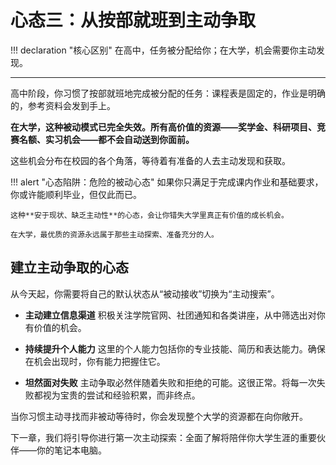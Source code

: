 # 心态三：从按部就班到主动争取

!!! declaration "核心区别"
    在高中，任务被分配给你；在大学，机会需要你主动发现。

---

高中阶段，你习惯了按部就班地完成被分配的任务：课程表是固定的，作业是明确的，参考资料会发到手上。

**在大学，这种被动模式已完全失效。所有高价值的资源——奖学金、科研项目、竞赛名额、实习机会——都不会自动送到你面前。**

这些机会分布在校园的各个角落，等待着有准备的人去主动发现和获取。

!!! alert "心态陷阱：危险的被动心态"
    如果你只满足于完成课内作业和基础要求，你或许能顺利毕业，但仅此而已。

    这种**安于现状、缺乏主动性**的心态，会让你错失大学里真正有价值的成长机会。

    在大学，最优质的资源永远属于那些主动探索、准备充分的人。

## 建立主动争取的心态

从今天起，你需要将自己的默认状态从“被动接收”切换为“主动搜索”。

*   **主动建立信息渠道**
    积极关注学院官网、社团通知和各类讲座，从中筛选出对你有价值的机会。

*   **持续提升个人能力**
    这里的个人能力包括你的专业技能、简历和表达能力。确保在机会出现时，你有能力把握住它。

*   **坦然面对失败**
    主动争取必然伴随着失败和拒绝的可能。这很正常。将每一次失败都视为宝贵的尝试和经验积累，而非终点。

当你习惯主动寻找而非被动等待时，你会发现整个大学的资源都在向你敞开。

下一章，我们将引导你进行第一次主动探索：全面了解将陪伴你大学生涯的重要伙伴——你的笔记本电脑。

